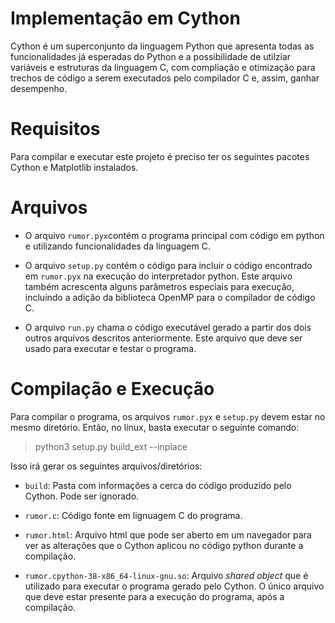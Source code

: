 # Implementação em Cython
Cython é um superconjunto da linguagem Python que apresenta todas as funcionalidades já esperadas do Python e a possibilidade de utilziar variáveis e estruturas da linguagem C, com compliação e otimização para trechos de código a serem executados pelo compilador C e, assim, ganhar desempenho.

# Requisitos
Para compilar e executar este projeto é preciso ter os seguintes pacotes Cython e Matplotlib instalados.

# Arquivos
* O arquivo `rumor.pyx`contém o programa principal com código em python e utilizando funcionalidades da linguagem C.

* O arquivo `setup.py` contém o código para incluir o código encontrado em `rumor.pyx` na execução do interpretador python. Este arquivo também acrescenta alguns parâmetros especiais para execução, incluindo a adição da biblioteca OpenMP para o compilador de código C.

* O arquivo `run.py` chama o código executável gerado a partir dos dois outros arquivos descritos anteriormente. Este arquivo que deve ser usado para executar e testar o programa.

# Compilação e Execução
Para compilar o programa, os arquivos `rumor.pyx` e `setup.py` devem estar no mesmo diretório. Então, no linux, basta executar o seguinte comando:

> python3 setup.py build_ext --inplace

Isso irá gerar os seguintes arquivos/diretórios:

* `build`: Pasta com informações a cerca do código produzido pelo Cython. Pode ser ignorado.

* `rumor.c`: Código fonte em lignuagem C do programa.

* `rumor.html`: Arquivo html que pode ser aberto em um navegador para ver as alterações que o Cython aplicou no código python durante a compilação.

* `rumor.cpython-38-x86_64-linux-gnu.so`: Arquivo *shared object* que é utilizado para executar o programa gerado pelo Cython. O único arquivo que deve estar presente para a execução do programa, após a compilação.